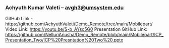 
### Achyuth Kumar Valeti – avgh3@umsystem.edu
GitHub Link - https://github.com/AchyuthValeti/Demo_Remote/tree/main/Mobilepart/
Video Link: https://youtu.be/S-b_AYsc5G0
Presentation GitHub Link: https://github.com/NelluriAnusha/Demo_Remote/blob/main/Mobilepart/ICP_Presentation_Two/ICP%20Presntation%20Two%20.pptx
